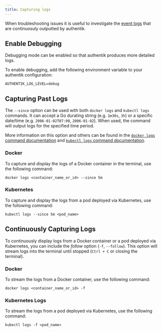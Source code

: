 ```yaml
---
title: Capturing logs
---
```


When troubleshooting issues it is useful to investigate the [event logs](../sys-mgmt/events/index.md) that are continuosuly outputted by authentik.

## Enable Debugging

Debugging mode can be enabled so that authentik produces more detailed logs.

To enable debugging, add the following environment variable to your authentik configuration:

```shell
AUTHENTIK_LOG_LEVEL=debug
```

## Capturing Past Logs

The `--since` option can be used with both `docker logs` and `kubectl logs` commands. It can accept a Go durating string (e.g. `1m30s`, `3h`) or a specific date/time (e.g. `2006-01-02T07:00`, `2006-01-02`). When used, the command will output logs for the specified time period.

More information on this option and others can be found in the [`docker logs` command documentation](https://docs.docker.com/reference/cli/docker/container/logs/) and [`kubectl logs` command documentation](https://kubernetes.io/docs/reference/kubectl/generated/kubectl_logs/).

### Docker

To capture and display the logs of a Docker container in the terminal, use the following command:

```shell
docker logs <container_name_or_id> --since 5m
```

### Kubernetes

To capture and display the logs from a pod deployed via Kubernetes, use the following command:

```shell
kubectl logs --since 5m <pod_name>
```

## Continuously Capturing Logs

To continuously display logs from a Docker container or a pod deployed via Kubernetes, you can include the _follow_ option (`-f`, `--follow`). This option will stream logs into the terminal until stopped (`Ctrl + C` or closing the terminal).

### Docker

To stream the logs from a Docker container, use the following command:

```shell
docker logs <container_name_or_id> -f
```

### Kubernetes Logs

To stream the logs from a pod deployed via Kubernetes, use the following command:

```shell
kubectl logs -f <pod_name>
```
